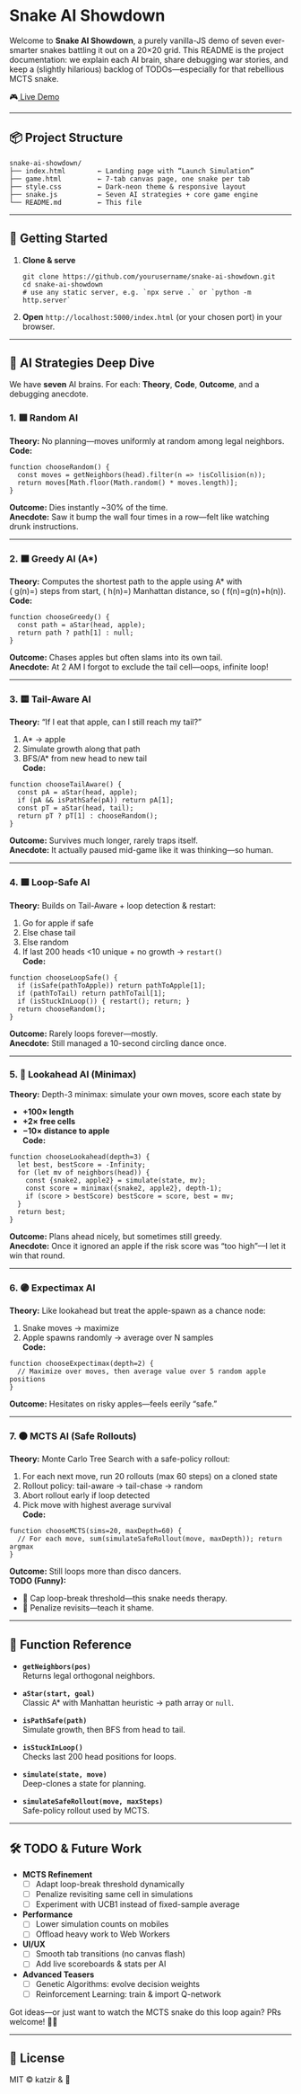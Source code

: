 # Snake AI Showdown

Welcome to **Snake AI Showdown**, a purely vanilla-JS demo of seven ever-smarter snakes battling it out on a 20×20 grid. This README is the project documentation: we explain each AI brain, share debugging war stories, and keep a (slightly hilarious) backlog of TODOs—especially for that rebellious MCTS snake.

🎮<a href="https://ikatzir.com/SnakeAI/" target="_blank"> Live Demo </a>


---

## 📦 Project Structure

```
snake-ai-showdown/
├── index.html        ← Landing page with “Launch Simulation”  
├── game.html         ← 7-tab canvas page, one snake per tab  
├── style.css         ← Dark-neon theme & responsive layout  
├── snake.js          ← Seven AI strategies + core game engine  
└── README.md         ← This file  
```

---

## 🚀 Getting Started

1. **Clone & serve**  
   ```
   git clone https://github.com/yourusername/snake-ai-showdown.git  
   cd snake-ai-showdown  
   # use any static server, e.g. `npx serve .` or `python -m http.server`  
   ```

2. **Open** `http://localhost:5000/index.html` (or your chosen port) in your browser.

---

## 🤖 AI Strategies Deep Dive

We have **seven** AI brains. For each: **Theory**, **Code**, **Outcome**, and a debugging anecdote.

### 1. 🟥 Random AI  
**Theory:** No planning—moves uniformly at random among legal neighbors.  
**Code:**  
```
function chooseRandom() {
  const moves = getNeighbors(head).filter(n => !isCollision(n));
  return moves[Math.floor(Math.random() * moves.length)];
}
```  
**Outcome:** Dies instantly ~30% of the time.  
**Anecdote:** Saw it bump the wall four times in a row—felt like watching drunk instructions.

---

### 2. 🟧 Greedy AI (A*)  
**Theory:** Computes the shortest path to the apple using A* with  
\( g(n)=\) steps from start, \( h(n)=\) Manhattan distance, so \( f(n)=g(n)+h(n)\).  
**Code:**  
```
function chooseGreedy() {
  const path = aStar(head, apple);
  return path ? path[1] : null;
}
```  
**Outcome:** Chases apples but often slams into its own tail.  
**Anecdote:** At 2 AM I forgot to exclude the tail cell—oops, infinite loop!

---

### 3. 🟨 Tail-Aware AI  
**Theory:** “If I eat that apple, can I still reach my tail?”  
1. A* → apple  
2. Simulate growth along that path  
3. BFS/A* from new head to new tail  
**Code:**  
```
function chooseTailAware() {
  const pA = aStar(head, apple);
  if (pA && isPathSafe(pA)) return pA[1];
  const pT = aStar(head, tail);
  return pT ? pT[1] : chooseRandom();
}
```  
**Outcome:** Survives much longer, rarely traps itself.  
**Anecdote:** It actually paused mid-game like it was thinking—so human.

---

### 4. 🟩 Loop-Safe AI  
**Theory:** Builds on Tail-Aware + loop detection & restart:  
1. Go for apple if safe  
2. Else chase tail  
3. Else random  
4. If last 200 heads <10 unique + no growth → `restart()`  
**Code:**  
```
function chooseLoopSafe() {
  if (isSafe(pathToApple)) return pathToApple[1];
  if (pathToTail) return pathToTail[1];
  if (isStuckInLoop()) { restart(); return; }
  return chooseRandom();
}
```  
**Outcome:** Rarely loops forever—mostly.  
**Anecdote:** Still managed a 10-second circling dance once.

---

### 5. 🔵 Lookahead AI (Minimax)  
**Theory:** Depth-3 minimax: simulate your own moves, score each state by  
- **+100× length**  
- **+2× free cells**  
- **−10× distance to apple**  
**Code:**  
```
function chooseLookahead(depth=3) {
  let best, bestScore = -Infinity;
  for (let mv of neighbors(head)) {
    const {snake2, apple2} = simulate(state, mv);
    const score = minimax({snake2, apple2}, depth-1);
    if (score > bestScore) bestScore = score, best = mv;
  }
  return best;
}
```  
**Outcome:** Plans ahead nicely, but sometimes still greedy.  
**Anecdote:** Once it ignored an apple if the risk score was “too high”—I let it win that round.

---

### 6. 🟣 Expectimax AI  
**Theory:** Like lookahead but treat the apple-spawn as a chance node:  
1. Snake moves → maximize  
2. Apple spawns randomly → average over N samples  
**Code:**  
```
function chooseExpectimax(depth=2) {
  // Maximize over moves, then average value over 5 random apple positions
}
```  
**Outcome:** Hesitates on risky apples—feels eerily “safe.”  

---

### 7. ⚫ MCTS AI (Safe Rollouts)  
**Theory:** Monte Carlo Tree Search with a safe-policy rollout:  
1. For each next move, run 20 rollouts (max 60 steps) on a cloned state  
2. Rollout policy: tail-aware → tail-chase → random  
3. Abort rollout early if loop detected  
4. Pick move with highest average survival  
**Code:**  
```
function chooseMCTS(sims=20, maxDepth=60) {
  // For each move, sum(simulateSafeRollout(move, maxDepth)); return argmax
}
```  
**Outcome:** Still loops more than disco dancers.  
**TODO (Funny):**  
- 🔧 Cap loop-break threshold—this snake needs therapy.  
- 🚀 Penalize revisits—teach it shame.

---

## 📝 Function Reference

- **`getNeighbors(pos)`**  
  Returns legal orthogonal neighbors.

- **`aStar(start, goal)`**  
  Classic A* with Manhattan heuristic → path array or `null`.

- **`isPathSafe(path)`**  
  Simulate growth, then BFS from head to tail.

- **`isStuckInLoop()`**  
  Checks last 200 head positions for loops.

- **`simulate(state, move)`**  
  Deep-clones a state for planning.

- **`simulateSafeRollout(move, maxSteps)`**  
  Safe-policy rollout used by MCTS.

---

## 🛠 TODO & Future Work

- **MCTS Refinement**  
  - [ ] Adapt loop-break threshold dynamically  
  - [ ] Penalize revisiting same cell in simulations  
  - [ ] Experiment with UCB1 instead of fixed-sample average

- **Performance**  
  - [ ] Lower simulation counts on mobiles  
  - [ ] Offload heavy work to Web Workers

- **UI/UX**  
  - [ ] Smooth tab transitions (no canvas flash)  
  - [ ] Add live scoreboards & stats per AI

- **Advanced Teasers**  
  - [ ] Genetic Algorithms: evolve decision weights  
  - [ ] Reinforcement Learning: train & import Q-network

Got ideas—or just want to watch the MCTS snake do this loop again? PRs welcome! 🐍🎉

---

## 📝 License

MIT © katzir & 🤖 
